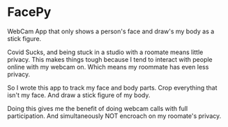 # FacePy
WebCam App that only shows a person's face and draw's my body as a stick figure.

Covid Sucks, and being stuck in a studio with a roomate means little privacy.
This makes things tough because I tend to interact with people online with my webcam on. Which means my roommate has even less privacy.

So I wrote this app to track my face and body parts. Crop everything that isn't my face. And draw a stick figure of my body.

Doing this gives me the benefit of doing webcam calls with full participation. And simultaneously NOT encroach on my roomate's privacy. 
